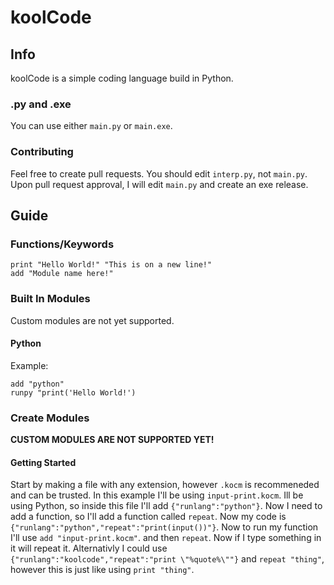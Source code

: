 # koolCode
## Info
koolCode is a simple coding language build in Python.
### .py and .exe
You can use either `main.py` or `main.exe`.
### Contributing
Feel free to create pull requests.
You should edit `interp.py`, not `main.py`. Upon pull request approval, I will edit `main.py` and create an exe release.
## Guide
### Functions/Keywords
```
print "Hello World!" "This is on a new line!"
add "Module name here!"
```
### Built In Modules
Custom modules are not yet supported.
#### Python
Example:
```
add "python"
runpy "print('Hello World!')
```
### Create Modules
**CUSTOM MODULES ARE NOT SUPPORTED YET!**
#### Getting Started
Start by making a file with any extension, however `.kocm` is recommeneded and can be trusted.
In this example I'll be using `input-print.kocm`.
Ill be using Python, so inside this file I'll add `{"runlang":"python"}`.
Now I need to add a function, so I'll add a function called `repeat`. Now my code is `{"runlang":"python","repeat":"print(input())"}`.
Now to run my function I'll use `add "input-print.kocm"`. and then `repeat`. Now if I type something in it will repeat it.
Alternativly I could use `{"runlang":"koolcode","repeat":"print \"%quote%\""}` and `repeat "thing"`, however this is just like using `print "thing"`.
